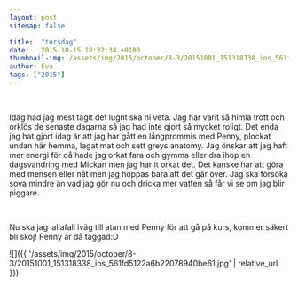 ```yaml
---
layout: post
sitemap: false

title:  "torsdag"
date:   2015-10-15 18:32:34 +0100
thumbnail-img: /assets/img/2015/october/8-3/20151001_151318338_ios_561fd5122a6b22078940be61.jpg
author: Eva
tags: ["2015"]
---
```


 




Idag had jag mest tagit det lugnt ska ni veta. Jag har varit så himla trött och orklös de senaste dagarna så jag had inte gjort så mycket roligt. Det enda jag hat gjort idag är att jag har gått en långprommis med Penny, plockat undan här hemma, lagat mat och sett greys anatomy. Jag önskar att jag haft mer energi för då hade jag orkat fara och gymma eller dra ihop en dagsvandring med Mickan men jag har it orkat det. Det kanske har att göra med mensen eller nåt men jag hoppas bara att det går över. Jag ska försöka sova mindre än vad jag gör nu och dricka mer vatten så får vi se om jag blir piggare.




 




Nu ska jag iallafall iväg till atan med Penny för att gå på kurs, kommer säkert bli skoj! Penny är då taggad:D

![]({{ '/assets/img/2015/october/8-3/20151001_151318338_ios_561fd5122a6b22078940be61.jpg'  | relative_url }})

